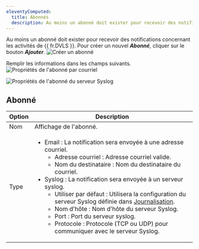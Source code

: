 ```yaml
---
eleventyComputed:
  title: Abonnés
  description: Au moins un abonné doit exister pour recevoir des notifications concernant les activités de {{ fr.DVLS }}.
---
```

Au moins un abonné doit exister pour recevoir des notifications concernant les activités de {{ fr.DVLS }}.
Pour créer un nouvel ***Abonné***, cliquer sur le bouton ***Ajouter***.
![Créer un abonné](https://cdnweb.devolutions.net/docs/docs_en_server_ServerOp8154.png)

Remplir les informations dans les champs suivants.
![Propriétés de l'abonné par courriel](https://cdnweb.devolutions.net/docs/docs_en_server_ServerOp8155.png)

![Propriétés de l'abonné du serveur Syslog](https://cdnweb.devolutions.net/docs/docs_en_server_ServerOp2122.png)

## Abonné
| Option | Description                |
|--------|----------------------------|
| Nom    | Affichage de l'abonné.     |
| Type   | <ul><li>Email : La notification sera envoyée à une adresse courriel.<ul><li>Adresse courriel : Adresse courriel valide.</li><li>Nom du destinataire : Nom du destinataire du courriel.</li></ul></li><li>Syslog : La notification sera envoyée à un serveur syslog.<ul><li>Utiliser par défaut : Utilisera la configuration du serveur Syslog définie dans [Journalisation](/server/web-interface/administration/configuration/server-settings/general/logging/).</li><li>Nom d'hôte : Nom d'hôte du serveur Syslog.</li><li>Port : Port du serveur syslog.</li><li>Protocole : Protocole (TCP ou UDP) pour communiquer avec le serveur Syslog.</li></ul></li></ul> |
```
